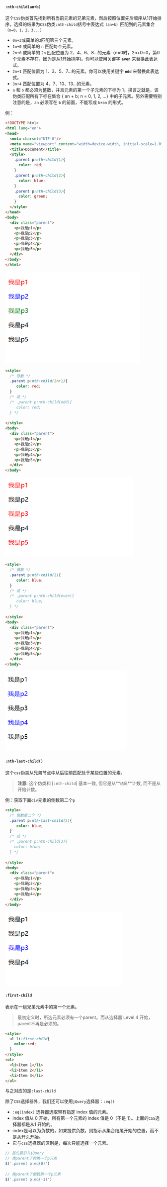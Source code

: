 #### `:nth-child(an+b)`

这个`CSS`伪类首先找到所有当前元素的兄弟元素，然后按照位置先后顺序从1开始排序，选择的结果为`CSS`伪类`:nth-child`括号中表达式`（an+b）`匹配到的元素集合`（n=0，1，2，3...）`

- `0n+3`或简单的`3`匹配第三个元素。
- `1n+0` 或简单的 `n` 匹配每个元素。
- `2n+0` 或简单的 `2n` 匹配位置为 2、4、6、8...的元素（n=0时，2n+0=0，第0个元素不存在，因为是从1开始排序)。你可以使用关键字 **`even`** 来替换此表达式。
- `2n+1` 匹配位置为 1、3、5、7...的元素。你可以使用关键字 **`odd`** 来替换此表达式。
- `3n+4` 匹配位置为 4、7、10、13...的元素。
- `a` 和 `b` 都必须为整数，并且元素的第一个子元素的下标为 1。换言之就是，该伪类匹配所有下标在集合 { an + b; n = 0, 1, 2, ...} 中的子元素。另外需要特别注意的是，`an` 必须写在 `b` 的前面，不能写成 `b+an` 的形式。

例：

```html
<!DOCTYPE html>
<html lang="en">
<head>
  <meta charset="UTF-8"/>
  <meta name="viewport" content="width=device-width, initial-scale=1.0"/>
  <title>Document</title>
  <style>
    .parent p:nth-child(1){
      color: red;
    }
    .parent p:nth-child(2){
      color: blue;
    }
    .parent p:nth-child(3){
      color: green;
    }
  </style>
</head>
<body>
  <div class="parent">
    <p>我是p1</p>
    <p>我是p2</p>
    <p>我是p3</p>
    <p>我是p4</p>
    <p>我是p5</p>
  </div>
</body>
</html>
```

![](https://github.com/limchen233/picgo/blob/master/img/image-20201225104423560.png?raw=true)

```html
<style>
  /* 奇数 */
  .parent p:nth-child(2n+1){
     color: red;
  }
  /* 或 */
  /* .parent p:nth-child(odd){
     color: red;
  } */
  
</style>
<body>
  <div class="parent">
    <p>我是p1</p>
    <p>我是p2</p>
    <p>我是p3</p>
    <p>我是p4</p>
    <p>我是p5</p>
  </div>
</body>
```

![](https://github.com/limchen233/picgo/blob/master/img/image-20201225104957132.png?raw=true)

```html
<style>
  /* 偶数 */
  .parent p:nth-child(2){
     color: blue;
  }
  /* 或 */
  /* .parent p:nth-child(even){
     color: blue;
  } */
  
</style>
<body>
  <div class="parent">
    <p>我是p1</p>
    <p>我是p2</p>
    <p>我是p3</p>
    <p>我是p4</p>
    <p>我是p5</p>
  </div>
</body>
```

![](https://github.com/limchen233/picgo/blob/master/img/image-20201225105135017.png?raw=true)

#### **`:nth-last-child()`** 

这个`css`伪类从兄弟节点中从后往前匹配处于某些位置的元素。

> **注意:** 这个伪类和 [`:nth-child`] 基本一致, 但它是从**`结尾`**计数, 而不是从开始计数。

例：获取下面`div`元素的倒数第二个`p`

```html
<style>
  /* 倒数第二个 */
  .parent p:nth-last-child(2){
     color: blue;
  }
  /* 或 */
  /* .parent p:nth-child(3){
    color: blue;
  } */
  
</style>
<body>
  <div class="parent">
    <p>我是p1</p>
    <p>我是p2</p>
    <p>我是p3</p>
    <p>我是p4</p>
  </div>
</body>
```

![](https://github.com/limchen233/picgo/blob/master/img/image-20201225110914564.png?raw=true)

#### **`:first-child`**

 表示在一组兄弟元素中的第一个元素。

> 最初定义时，所选元素必须有一个parent。而从选择器 Level 4 开始，parent不再是必须的。

```html
<style>
  ul li:first-child{
    color:red;
  }
</style>
<ul>
  <li>Item 1</li>
  <li>Item 2</li>
  <li>Item 3</li>
</ul>
```

与之对应的是`:last-child`



除了`CSS`选择器外，我们还可以使用`jQuery`选择器：`:eq()`

- `:eq(index)` 选择器选取带有指定 index 值的元素。
- index 值从 0 开始，所有第一个元素的 index 值是 0（不是 1）。上面的`CSS`选择器都是从1 开始的。
- index是可以为负数的，如果提供负数，则指示从集合结尾开始的位置，而不是从开头开始。
- 它与`css`选择器的区别是，每次只能选择一个元素。

```javascript
// 首先要引入jQuery
// 类parent下的第一个p元素
$('.parent p:eq(0)')

// 类parent下倒数第一个p元素
$('.parent p:eq(-1)')
```

